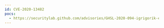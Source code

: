 ```yaml
---
id: CVE-2020-13482
pocs:
  - https://securitylab.github.com/advisories/GHSL-2020-094-igrigorik-em-http-request
---
```

